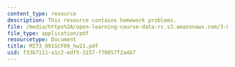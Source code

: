 ```yaml
---
content_type: resource
description: This resource contains homework problems.
file: /media/https%3A/open-learning-course-data-rc.s3.amazonaws.com/3-091sc-introduction-to-solid-state-chemistry-fall-2010/f33b7111a1c2edf53157f70857f2a4b7_MIT3_091SCF09_hw21.pdf
file_type: application/pdf
resourcetype: Document
title: MIT3_091SCF09_hw21.pdf
uid: f33b7111-a1c2-edf5-3157-f70857f2a4b7
---
```

